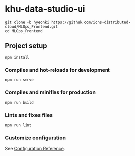 # khu-data-studio-ui
```
git clone -b hyeonki https://github.com/icns-distributed-cloud/MLOps_Frontend.git
cd MLOps_Frontend
```

## Project setup
```
npm install
```

### Compiles and hot-reloads for development
```
npm run serve
```

### Compiles and minifies for production
```
npm run build
```

### Lints and fixes files
```
npm run lint
```

### Customize configuration
See [Configuration Reference](https://cli.vuejs.org/config/).
